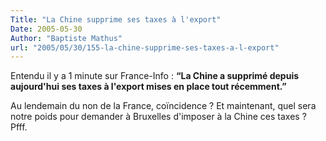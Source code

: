 ```yaml
---
Title: "La Chine supprime ses taxes à l'export"
Date: 2005-05-30
Author: "Baptiste Mathus"
url: "2005/05/30/155-la-chine-supprime-ses-taxes-a-l-export"
---
```




Entendu il y a 1 minute sur France-Info : **“La Chine a supprimé depuis
aujourd'hui ses taxes à l'export mises en place tout récemment.”**

Au lendemain du non de la France, coïncidence ? Et maintenant, quel sera
notre poids pour demander à Bruxelles d'imposer à la Chine ces taxes ?
Pfff.

